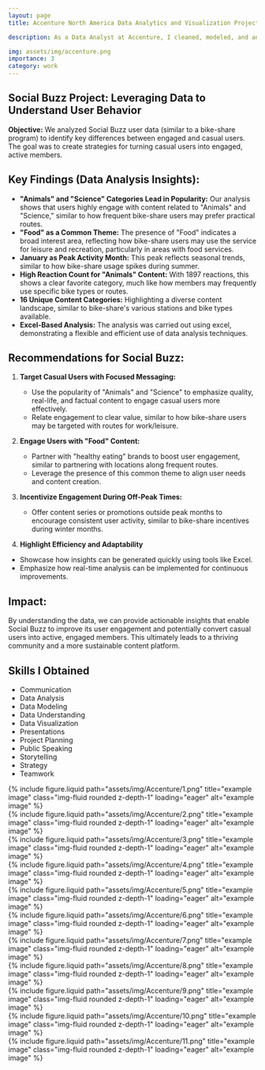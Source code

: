 ```yaml
---
layout: page
title: Accenture North America Data Analytics and Visualization Project

description: As a Data Analyst at Accenture, I cleaned, modeled, and analyzed 7 datasets to uncover insights into content trends to inform strategic decisions. Prepared a PowerPoint deck and video presentation to communicate key insights for the client and internal stakeholders.

img: assets/img/accenture.png
importance: 3
category: work
---
```


## Social Buzz Project: Leveraging Data to Understand User Behavior

**Objective:** We analyzed Social Buzz user data (similar to a bike-share program) to identify key differences between engaged and casual users. The goal was to create strategies for turning casual users into engaged, active members.

## Key Findings (Data Analysis Insights):

- **"Animals" and "Science" Categories Lead in Popularity:** Our analysis shows that users highly engage with content related to "Animals" and "Science," similar to how frequent bike-share users may prefer practical routes.
- **"Food" as a Common Theme:** The presence of "Food" indicates a broad interest area, reflecting how bike-share users may use the service for leisure and recreation, particularly in areas with food services.
- **January as Peak Activity Month:** This peak reflects seasonal trends, similar to how bike-share usage spikes during summer.
- **High Reaction Count for "Animals" Content:** With 1897 reactions, this shows a clear favorite category, much like how members may frequently use specific bike types or routes.
- **16 Unique Content Categories:** Highlighting a diverse content landscape, similar to bike-share's various stations and bike types available.
- **Excel-Based Analysis:** The analysis was carried out using excel, demonstrating a flexible and efficient use of data analysis techniques.

## Recommendations for Social Buzz:

1.  **Target Casual Users with Focused Messaging:**

    - Use the popularity of "Animals" and "Science" to emphasize quality, real-life, and factual content to engage casual users more effectively.
    - Relate engagement to clear value, similar to how bike-share users may be targeted with routes for work/leisure.

2.  **Engage Users with "Food" Content:**

    - Partner with "healthy eating" brands to boost user engagement, similar to partnering with locations along frequent routes.
    - Leverage the presence of this common theme to align user needs and content creation.

3.  **Incentivize Engagement During Off-Peak Times:**

    - Offer content series or promotions outside peak months to encourage consistent user activity, similar to bike-share incentives during winter months.

4.  **Highlight Efficiency and Adaptability**

- Showcase how insights can be generated quickly using tools like Excel.
- Emphasize how real-time analysis can be implemented for continuous improvements.

## Impact:

By understanding the data, we can provide actionable insights that enable Social Buzz to improve its user engagement and potentially convert casual users into active, engaged members. This ultimately leads to a thriving community and a more sustainable content platform.

## Skills I Obtained

- Communication
- Data Analysis
- Data Modeling
- Data Understanding
- Data Visualization
- Presentations
- Project Planning
- Public Speaking
- Storytelling
- Strategy
- Teamwork

<div class="row justify-content-sm-center">
    <div class="col-sm-8 col-md-11 mt-3 mt-md-0">
        {% include figure.liquid path="assets/img/Accenture/1.png" title="example image" class="img-fluid rounded z-depth-1" loading="eager" alt="example image" %}
    </div>
</div>
<div class="row justify-content-sm-center">
    <div class="col-sm-8 col-md-11 mt-3 mt-md-0">
        {% include figure.liquid path="assets/img/Accenture/2.png" title="example image" class="img-fluid rounded z-depth-1" loading="eager" alt="example image" %}
    </div>
</div>
<div class="row justify-content-sm-center">
    <div class="col-sm-8 col-md-11 mt-3 mt-md-0">
        {% include figure.liquid path="assets/img/Accenture/3.png" title="example image" class="img-fluid rounded z-depth-1" loading="eager" alt="example image" %}
    </div>
</div>
<div class="row justify-content-sm-center">
    <div class="col-sm-8 col-md-11 mt-3 mt-md-0">
        {% include figure.liquid path="assets/img/Accenture/4.png" title="example image" class="img-fluid rounded z-depth-1" loading="eager" alt="example image" %}
    </div>
</div>
<div class="row justify-content-sm-center">
    <div class="col-sm-8 col-md-11 mt-3 mt-md-0">
        {% include figure.liquid path="assets/img/Accenture/5.png" title="example image" class="img-fluid rounded z-depth-1" loading="eager" alt="example image" %}
    </div>
</div>
<div class="row justify-content-sm-center">
    <div class="col-sm-8 col-md-11 mt-3 mt-md-0">
        {% include figure.liquid path="assets/img/Accenture/6.png" title="example image" class="img-fluid rounded z-depth-1" loading="eager" alt="example image" %}
    </div>
</div>
<div class="row justify-content-sm-center">
    <div class="col-sm-8 col-md-11 mt-3 mt-md-0">
        {% include figure.liquid path="assets/img/Accenture/7.png" title="example image" class="img-fluid rounded z-depth-1" loading="eager" alt="example image" %}
    </div>
</div>
<div class="row justify-content-sm-center">
    <div class="col-sm-8 col-md-11 mt-3 mt-md-0">
        {% include figure.liquid path="assets/img/Accenture/8.png" title="example image" class="img-fluid rounded z-depth-1" loading="eager" alt="example image" %}
    </div>
</div>
<div class="row justify-content-sm-center">
    <div class="col-sm-8 col-md-11 mt-3 mt-md-0">
        {% include figure.liquid path="assets/img/Accenture/9.png" title="example image" class="img-fluid rounded z-depth-1" loading="eager" alt="example image" %}
    </div>
</div>
<div class="row justify-content-sm-center">
    <div class="col-sm-8 col-md-11 mt-3 mt-md-0">
        {% include figure.liquid path="assets/img/Accenture/10.png" title="example image" class="img-fluid rounded z-depth-1" loading="eager" alt="example image" %}
    </div>
</div>
<div class="row justify-content-sm-center">
    <div class="col-sm-8 col-md-11 mt-3 mt-md-0">
        {% include figure.liquid path="assets/img/Accenture/11.png" title="example image" class="img-fluid rounded z-depth-1" loading="eager" alt="example image" %}
    </div>
</div>
